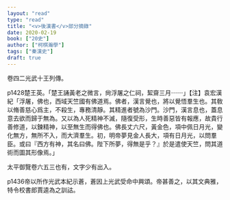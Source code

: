 ```yaml
---
layout: "read"
type: "read"
title: "<v>後漢書</v>部分摘錄"
date: 2020-02-19
book: ["20史"]
author: ["柯棋瀚學"]
tags: ["秦漢史"]
draft: true
---
```


卷四二光武十王列傳。

p1428楚王英。「楚王誦黃老之微言，尙浮屠之仁祠，絜齋三月⋯⋯」【注】袁宏<v>漢紀</v>「浮屠，佛也，西域天竺國有佛道焉。佛者，漢言覺也，將以覺悟羣生也。其敎以脩善慈心爲主，不殺生，專務清靜。其精進者號為沙門。沙門，漢言息也，蓋息意去欲而歸于無為。又以為人死精神不滅，隨復受形，生時善惡皆有報應，故貴行善修道，以鍊精神，以至無生而得佛也。佛長丈六尺，黃金色，項中佩日月光，變化無方，無所不入，而大濟羣生。初，明帝夢見金人長大，項有日月光，以問羣臣。或曰『西方有神，其名曰佛。陛下所夢，得無是乎？』於是遣使天竺，問其道術而圖其形像焉。」

太平御覽卷六五三也有，文字少有出入。

p1436帝以所作<v>光武本紀</v>示蒼，蒼因上光武受命中興頌。帝甚善之，以其文典雅，特令校書郎賈逵為之訓詁。
